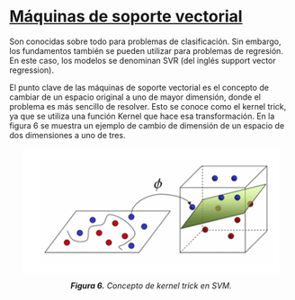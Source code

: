 # <u>Máquinas de soporte vectorial</u>

Son conocidas sobre todo para problemas de clasificación. Sin embargo, los fundamentos también se pueden utilizar para problemas de regresión. En este caso, los modelos se denominan SVR (del inglés support vector regression).

El punto clave de las máquinas de soporte vectorial es el concepto de cambiar de un espacio original a uno de mayor dimensión, donde el problema es más sencillo de resolver. Esto se conoce como el kernel trick, ya que se utiliza una función Kernel que hace esa transformación. En la figura 6 se
muestra un ejemplo de cambio de dimensión de un espacio de dos dimensiones a uno de tres.

<div style="text-align: center;">
  <img src="images/Figura_6.png" alt="alt text" style="display: block; margin: 0 auto;">
  <p><em><strong>Figura 6.</strong> Concepto de kernel trick en SVM.</em></p>
</div>